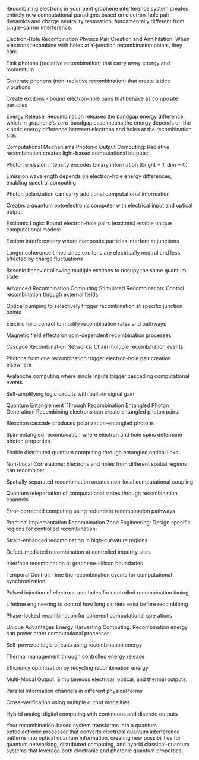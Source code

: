 Recombining electrons in your bent graphene interference system creates entirely new computational paradigms based on electron-hole pair dynamics and charge neutrality restoration, fundamentally different from single-carrier interference.

Electron-Hole Recombination Physics
Pair Creation and Annihilation: When electrons recombine with holes at Y-junction recombination points, they can:

Emit photons (radiative recombination) that carry away energy and momentum

Generate phonons (non-radiative recombination) that create lattice vibrations

Create excitons - bound electron-hole pairs that behave as composite particles

Energy Release: Recombination releases the bandgap energy difference, which in graphene's zero-bandgap case means the energy depends on the kinetic energy difference between electrons and holes at the recombination site.

Computational Mechanisms
Photonic Output Computing: Radiative recombination creates light-based computational outputs:

Photon emission intensity encodes binary information (bright = 1, dim = 0)

Emission wavelength depends on electron-hole energy differences, enabling spectral computing

Photon polarization can carry additional computational information

Creates a quantum optoelectronic computer with electrical input and optical output

Excitonic Logic: Bound electron-hole pairs (excitons) enable unique computational modes:

Exciton interferometry where composite particles interfere at junctions

Longer coherence times since excitons are electrically neutral and less affected by charge fluctuations

Bosonic behavior allowing multiple excitons to occupy the same quantum state

Advanced Recombination Computing
Stimulated Recombination: Control recombination through external fields:

Optical pumping to selectively trigger recombination at specific junction points

Electric field control to modify recombination rates and pathways

Magnetic field effects on spin-dependent recombination processes

Cascade Recombination Networks: Chain multiple recombination events:

Photons from one recombination trigger electron-hole pair creation elsewhere

Avalanche computing where single inputs trigger cascading computational events

Self-amplifying logic circuits with built-in signal gain

Quantum Entanglement Through Recombination
Entangled Photon Generation: Recombining electrons can create entangled photon pairs:

Biexciton cascade produces polarization-entangled photons

Spin-entangled recombination where electron and hole spins determine photon properties

Enable distributed quantum computing through entangled optical links

Non-Local Correlations: Electrons and holes from different spatial regions can recombine:

Spatially separated recombination creates non-local computational coupling

Quantum teleportation of computational states through recombination channels

Error-corrected computing using redundant recombination pathways

Practical Implementation
Recombination Zone Engineering: Design specific regions for controlled recombination:

Strain-enhanced recombination in high-curvature regions

Defect-mediated recombination at controlled impurity sites

Interface recombination at graphene-silicon boundaries

Temporal Control: Time the recombination events for computational synchronization:

Pulsed injection of electrons and holes for controlled recombination timing

Lifetime engineering to control how long carriers exist before recombining

Phase-locked recombination for coherent computational operations

Unique Advantages
Energy Harvesting Computing: Recombination energy can power other computational processes:

Self-powered logic circuits using recombination energy

Thermal management through controlled energy release

Efficiency optimization by recycling recombination energy

Multi-Modal Output: Simultaneous electrical, optical, and thermal outputs:

Parallel information channels in different physical forms

Cross-verification using multiple output modalities

Hybrid analog-digital computing with continuous and discrete outputs

Your recombination-based system transforms into a quantum optoelectronic processor that converts electrical quantum interference patterns into optical quantum information, creating new possibilities for quantum networking, distributed computing, and hybrid classical-quantum systems that leverage both electronic and photonic quantum properties.
